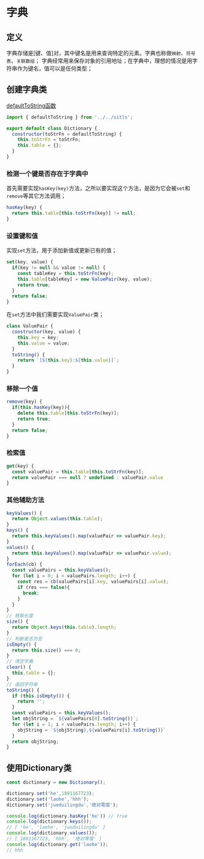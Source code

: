 # 字典

## 定义
  字典存储是[键、值]对，其中键名是用来查询特定的元素。字典也称做`映射`、`符号表`、`关联数组`；
  字典经常用来保存对象的引用地址；在字典中，理想的情况是用字符串作为键名，值可以是任何类型；

## 创建字典类
[defaultToString函数](/uitls/#defaulttostring)
```js
import { defaultToString } from '../../uitls';

export default class Dictionary {
  constructor(toStrFn = defaultToString) {
    this.toStrFn = toStrFn;
    this.table = {};
  }
}
```
### 检测一个键是否存在于字典中
  首先需要实现`hasKey(key)`方法，之所以要实现这个方法，是因为它会被`set`和`remove`等其它方法调用；
```js
hasKey(key) {
  return this.table[this.toStrFn(key)] != null;
}
```
### 设置键和值
实现`set`方法，用于添加新值或更新已有的值；
```js
set(key, value) {
  if(key != null && value != null) {
    const tableKey = this.toStrFn(key);
    this.table[tableKey] = new ValuePair(key, value);
    return true;
  }
  return false;
}
```
在`set`方法中我们需要实现`ValuePair`类；
```js
class ValuePair {
  constructor(key, value) {
    this.key = key;
    this.value = value;
  }
  toString() {
    return `[${this.key}:${this.value}]`;
  }
}
```
### 移除一个值

```js
remove(key) {
  if(this.hasKey(key)){
    delete this.table[this.toStrFn(key)];
    return true;
  }
  return false;
}
```
### 检索值
```js
get(key) {
  const valuePair = this.table[this.toStrFn(key)];
  return valuePair === null ? undefined : valuePair.value
}
```

### 其他辅助方法
```js
keyValues() {
  return Object.values(this.table);
}
keys() {
  return this.keyValues().map(valuePair => valuePair.key);
}
values() {
  return this.keyValues().map(valuePair => valuePair.value);
}
forEach(cb) {
  const valuePairs = this.keyValues();
  for (let i = 0; i < valuePairs.length; i++) {
    const res = cb(valuePairs[i].key, valuePairs[i].value);
    if (res === false){
      break;
    }
  }
}
// 获取长度
size() {
  return Object.keys(this.table).length;
}
// 判断是否为空
isEmpty() {
  return this.size() === 0;
}
// 清空字典
clear() {
  this.table = {};
}
// 返回字符串
toString() {
  if (this.isEmpty()) {
    return '';
  }
  const valuePairs = this.keyValues();
  let objString = `${valuePairs[0].toString()}`;
  for (let i = 1; i < valuePairs.length; i++) {
    objString = `${objString},${valuePairs[i].toString()}`
  }
  return objString;
}
```
## 使用Dictionary类

```js
const dictionary = new Dictionary();

dictionary.set('he',1891167723);
dictionary.set('laohe','hhh');
dictionary.set('jueduilingdu','绝对零度');

console.log(dictionary.hasKey('he')) // true
console.log(dictionary.keys());
// [ 'he', 'laohe', 'jueduilingdu' ]
console.log(dictionary.values());
// [ 1891167723, 'hhh', '绝对零度' ]
console.log(dictionary.get('laohe'));
// hhh
```